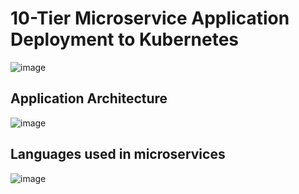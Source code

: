 # 10-Tier Microservice Application Deployment to Kubernetes 

![image](https://github.com/pavankumar0077/Complete-DevOps/assets/40380941/de34ccf7-2917-4035-bbb7-c8cd710bbfca)


Application Architecture
--
![image](https://github.com/pavankumar0077/Complete-DevOps/assets/40380941/3a846904-7cc1-4fd6-a897-901eb3d49871)

Languages used in microservices
--
![image](https://github.com/pavankumar0077/Complete-DevOps/assets/40380941/105e709e-d3fd-4837-998a-8f2bc63aa78f)

